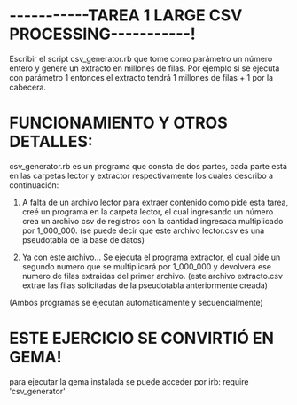 # -----------TAREA 1 LARGE CSV PROCESSING-----------!

Escribir el script csv_generator.rb que tome como parámetro un número entero y genere un extracto en millones de filas. Por ejemplo si se ejecuta con parámetro 1 entonces el extracto tendrá 1 millones de filas + 1 por la cabecera.

# FUNCIONAMIENTO Y OTROS DETALLES:

csv_generator.rb es un programa que consta de dos partes, cada parte está en las carpetas lector y extractor respectivamente los cuales describo a continuación:

1) A falta de un archivo lector para extraer contenido como pide esta tarea, creé un programa en la carpeta lector, el cual ingresando un número crea un archivo csv de registros con la cantidad ingresada multiplicado por 1_000_000. (se puede decir que este archivo lector.csv es una pseudotabla de la base de datos)

2) Ya con este archivo... Se ejecuta el programa extractor, el cual pide un segundo numero que se multiplicará por 1_000_000 y devolverá ese numero de filas extraidas del primer archivo. (este archivo extracto.csv extrae las filas solicitadas de la pseudotabla anteriormente creada)

(Ambos programas se ejecutan automaticamente y secuencialmente)

# ESTE EJERCICIO SE CONVIRTIÓ EN GEMA!
para ejecutar la gema instalada se puede acceder por irb:
require 'csv_generator'